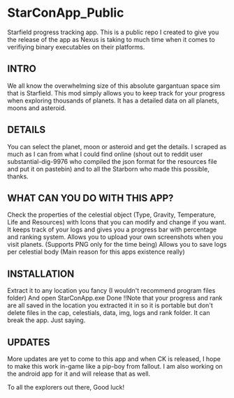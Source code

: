 # StarConApp_Public
Starfield progress tracking app. This is a public repo I created to give you the release of the app as Nexus is taking to much time when it comes to verifiying binary executables on their platforms.

## INTRO
We all know the overwhelming size of this absolute gargantuan space sim that is Starfield. This mod simply allows you to keep track for your progress when exploring thousands of planets. It has a detailed data on all planets, moons and asteroid.

## DETAILS
You can select the planet, moon or asteroid and get the details. I scraped as much as I can from what I could find online (shout out to reddit user substantial-dig-9976 who compiled the json format for the resources file and put it on pastebin) and to all the Starborn who made this possible, thanks.

## WHAT CAN YOU DO WITH THIS APP?
Check the properties of the celestial object (Type, Gravity, Temperature, Life and Resources) with Icons that you can modify and change if you want.
It keeps track of your logs and gives you a progress bar with percentage and ranking system.
Allows you to upload your own screenshots when you visit planets. (Supports PNG only for the time being)
Allows you to save logs per celestial body (Main reason for this apps existence really)


## INSTALLATION
Extract it to any location you fancy (I wouldn't recommend program files folder)
And open StarConApp.exe
Done
!!Note that your progress and rank are all saved in the location you extracted it in so it is portable but don't delete files in the cap, celestials, data, img, logs and rank folder. It can break the app. Just saying.


## UPDATES
More updates are yet to come to this app and when CK is released, I hope to make this work in-game like a pip-boy from fallout.
I am also working on the android app for it and will release that as well.


To all the explorers out there,
Good luck!
